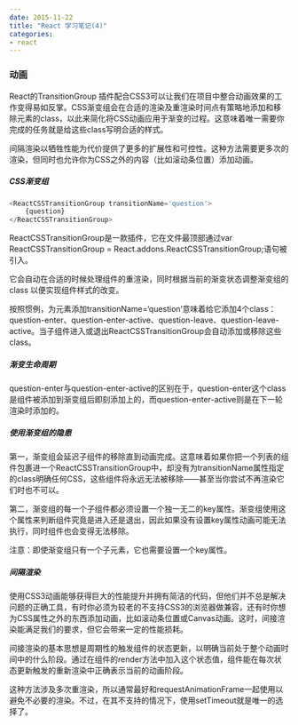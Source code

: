 ```yaml
---
date: 2015-11-22
title: "React 学习笔记(4)"
categories:
- react
---
```


### 动画

React的TransitionGroup 插件配合CSS3可以让我们在项目中整合动画效果的工作变得易如反掌。CSS渐变组会在合适的渲染及重渲染时间点有策略地添加和移除元素的class，以此来简化将CSS动画应用于渐变的过程。这意味着唯一需要你完成的任务就是给这些class写明合适的样式。

间隔渲染以牺牲性能为代价提供了更多的扩展性和可控性。这种方法需要更多次的渲染，但同时也允许你为CSS之外的内容（比如滚动条位置）添加动画。

##### CSS渐变组

```javascript
<ReactCSSTransitionGroup transitionName='question'>
	{question}
</ReactCSSTransitionGroup>
```
ReactCSSTransitionGroup是一款插件，它在文件最顶部通过var ReactCSSTransitionGroup = React.addons.ReactCSSTransitionGroup;语句被引入。

它会自动在合适的时候处理组件的重渲染，同时根据当前的渐变状态调整渐变组的class 以便实现组件样式的改变。

按照惯例，为元素添加transitionName=‘question’意味着给它添加4个class：question-enter、question-enter-active、question-leave、question-leave-active。当子组件进入或退出ReactCSSTransitionGroup会自动添加或移除这些class。

##### 渐变生命周期

question-enter与question-enter-active的区别在于，question-enter这个class是组件被添加到渐变组后即刻添加上的，而question-enter-active则是在下一轮渲染时添加的。

##### 使用渐变组的隐患

第一，渐变组会延迟子组件的移除直到动画完成。这意味着如果你把一个列表的组件包裹进一个ReactCSSTransitionGroup中，却没有为transitionName属性指定的class明确任何CSS，这些组件将永远无法被移除——甚至当你尝试不再渲染它们时也不可以。

第二，渐变组的每一个子组件都必须设置一个独一无二的key属性。渐变组使用这个属性来判断组件究竟是进入还是退出，因此如果没有设置key属性动画可能无法执行，同时组件也会变得无法移除。

注意：即使渐变组只有一个子元素，它也需要设置一个key属性。

##### 间隔渲染

使用CSS3动画能够获得巨大的性能提升并拥有简洁的代码，但他们并不总是解决问题的正确工具，有时你必须为较老的不支持CSS3的浏览器做兼容，还有时你想为CSS属性之外的东西添加动画，比如滚动条位置或Canvas动画。这时，间接渲染能满足我们的要求，但它会带来一定的性能损耗。

间接渲染的基本思想是周期性的触发组件的状态更新，以明确当前处于整个动画时间中的什么阶段。通过在组件的render方法中加入这个状态值，组件能在每次状态更新触发的重新渲染中正确表示当前的动画阶段。

这种方法涉及多次重渲染，所以通常最好和requestAnimationFrame一起使用以避免不必要的渲染。不过，在其不支持的情况下，使用setTimeout就是唯一的选择了。
